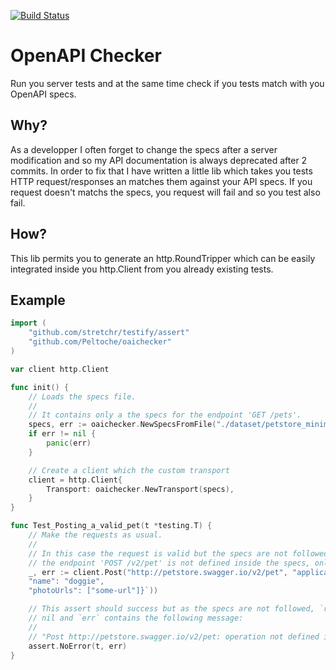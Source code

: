 [![Build Status](https://travis-ci.org/Peltoche/oaichecker.svg?branch=master)](https://travis-ci.org/Peltoche/oaichecker)


# OpenAPI Checker

Run you server tests and at the same time check if you tests match with you OpenAPI specs.


## Why?

As a developper I often forget to change the specs after a server modification and
so my API documentation is always deprecated after 2 commits. In order to fix that
I have written a little lib which takes you tests HTTP request/responses an
matches them against your API specs. If you request doesn't matchs the specs,
you request will fail and so you test also fail.


## How?

This lib permits you to generate an http.RoundTripper which can be easily
integrated inside you http.Client from you already existing tests.


## Example

```go
import (
	"github.com/stretchr/testify/assert"
	"github.com/Peltoche/oaichecker"
)

var client http.Client

func init() {
	// Loads the specs file.
	//
	// It contains only a the specs for the endpoint 'GET /pets'.
	specs, err := oaichecker.NewSpecsFromFile("./dataset/petstore_minimal.json")
	if err != nil {
		panic(err)
	}

	// Create a client which the custom transport
	client = http.Client{
		Transport: oaichecker.NewTransport(specs),
	}
}

func Test_Posting_a_valid_pet(t *testing.T) {
	// Make the requests as usual.
	//
	// In this case the request is valid but the specs are not followed because
	// the endpoint 'POST /v2/pet' is not defined inside the specs, only 'GET /pets'.
	_, err := client.Post("http://petstore.swagger.io/v2/pet", "application/json", strings.NewReader(`{
	"name": "doggie",
	"photoUrls": ["some-url"]}`))

	// This assert should success but as the specs are not followed, `req` is
	// nil and `err` contains the following message:
	//
	// "Post http://petstore.swagger.io/v2/pet: operation not defined inside the specs"
	assert.NoError(t, err)
}
```
